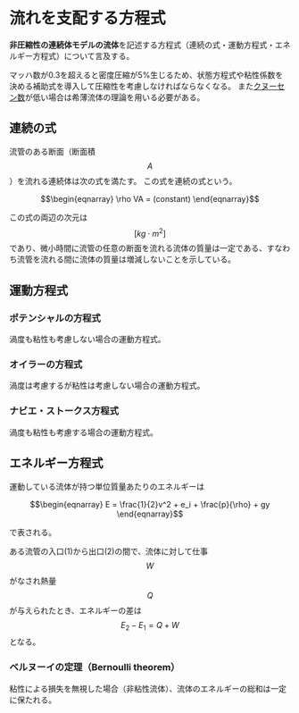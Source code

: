# 流れを支配する方程式

**非圧縮性の連続体モデルの流体**を記述する方程式（連続の式・運動方程式・エネルギー方程式）について言及する。

マッハ数が0.3を超えると密度圧縮が5%生じるため、状態方程式や粘性係数を決める補助式を導入して圧縮性を考慮しなければならなくなる。
また[クヌーセン数](glossary.md#クヌーセン数（Knudsen_number）)が低い場合は希薄流体の理論を用いる必要がある。

## 連続の式

流管のある断面（断面積 $$A$$）を流れる連続体は次の式を満たす。
この式を連続の式という。

$$\begin{eqnarray}
\rho VA = (constant)
\end{eqnarray}$$

この式の両辺の次元は $$[kg\cdot m^2]$$ であり、微小時間に流管の任意の断面を流れる流体の質量は一定である、すなわち流管を流れる間に流体の質量は増減しないことを示している。

## 運動方程式

### ポテンシャルの方程式

渦度も粘性も考慮しない場合の運動方程式。

### オイラーの方程式

渦度は考慮するが粘性は考慮しない場合の運動方程式。

### ナビエ・ストークス方程式

渦度も粘性も考慮する場合の運動方程式。

## エネルギー方程式

運動している流体が持つ単位質量あたりのエネルギーは

$$\begin{eqnarray}
E = \frac{1}{2}v^2 + e_i + \frac{p}{\rho} + gy
\end{eqnarray}$$

で表される。

ある流管の入口(1)から出口(2)の間で、流体に対して仕事 $$W$$ がなされ熱量 $$Q$$ が与えられたとき、エネルギーの差は $$E_2-E_1 = Q+W$$ となる。

### ベルヌーイの定理（Bernoulli theorem）

粘性による損失を無視した場合（非粘性流体）、流体のエネルギーの総和は一定に保たれる。
